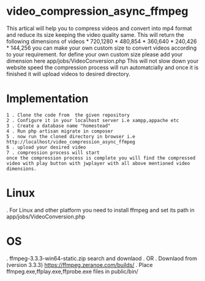 # video_compression_async_ffmpeg
This artical will help you to compress videos and convert into mp4 format and reduce its size keeping the video quality same. This will return the following dimensions of videos
		* 720,1280
		* 480,854
		* 360,640
		* 240,426
		* 144,256
you can make your own custom size to convert videos according to your requirement. for define your own custom size please add your dimension here app/jobs/VideoConversion.php
This will not slow down your website speed the compression process will run automatcially and once it is finished it will upload videos to desired directory.

# Implementation
````
1 . Clone the code from  the given repository
2 .	Configure it in your localhost server i.e xampp,appache etc
3 .	Create a database name "homestead"
4 .	Run php artisan migrate in composer
5 .	now run the cloned directory in browser i.e http://localhost/video_compression_async_ffmpeg
6 .	upload your desired video
7 .	compression process will start
once the compression process is complete you will find the compressed video with play button with jwplayer with all above mentioned video dimensions.
````

# Linux
.	For Linux and other platform you need to install ffmpeg and set its path in app/jobs/VideoConversion.php 
# OS
.	ffmpeg-3.3.3-win64-static.zip search and downlaod
.	OR
.	Downlaod from (version 3.3.3) https://ffmpeg.zeranoe.com/builds/
.	Place ffmpeg.exe,ffplay.exe,ffprobe.exe files in public/bin/


